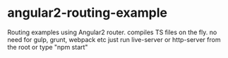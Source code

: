 # angular2-routing-example

Routing examples using Angular2 router. 
compiles TS files on the fly. no need for gulp, grunt, webpack etc
just run live-server or http-server from the root or type "npm start"
